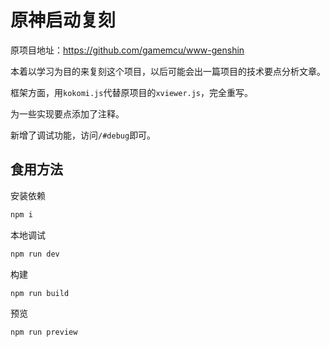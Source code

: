 # 原神启动复刻

原项目地址：https://github.com/gamemcu/www-genshin

本着以学习为目的来复刻这个项目，以后可能会出一篇项目的技术要点分析文章。

框架方面，用`kokomi.js`代替原项目的`xviewer.js`，完全重写。

为一些实现要点添加了注释。

新增了调试功能，访问`/#debug`即可。

## 食用方法

安装依赖

```sh
npm i
```

本地调试

```sh
npm run dev
```

构建

```sh
npm run build
```

预览

```sh
npm run preview
```
